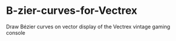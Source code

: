 # B-zier-curves-for-Vectrex
Draw Bézier curves on vector display of the Vectrex vintage gaming console
